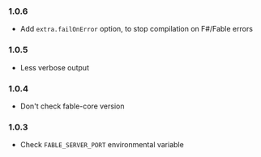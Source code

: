 ### 1.0.6

* Add `extra.failOnError` option, to stop compilation on F#/Fable errors

### 1.0.5

* Less verbose output

### 1.0.4

* Don't check fable-core version

### 1.0.3

* Check `FABLE_SERVER_PORT` environmental variable

